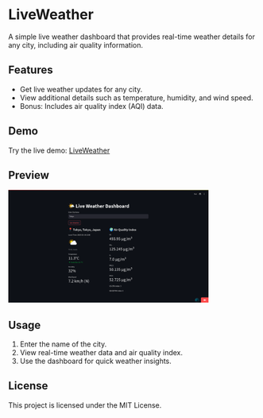 # LiveWeather

A simple live weather dashboard that provides real-time weather details for any city, including air quality information.

## Features
- Get live weather updates for any city.
- View additional details such as temperature, humidity, and wind speed.
- Bonus: Includes air quality index (AQI) data.

## Demo
Try the live demo: [LiveWeather](https://liveweather-ts.streamlit.app/)

## Preview
<img src="assets/demo.png" alt="demo" width="80%"/>

## Usage
1. Enter the name of the city.
2. View real-time weather data and air quality index.
3. Use the dashboard for quick weather insights.

## License
This project is licensed under the MIT License.


